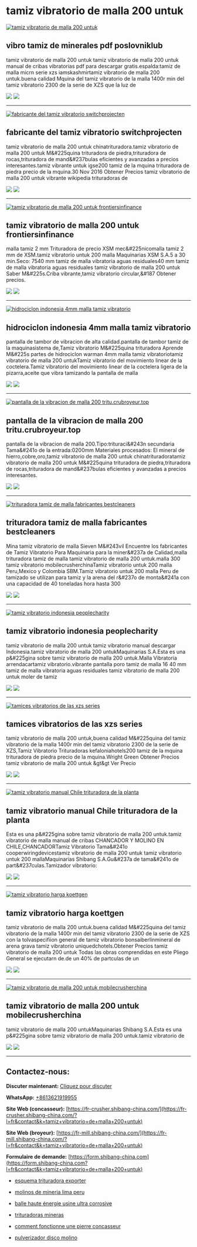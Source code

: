 # tamiz vibratorio de malla 200 untuk

<a href="https://swt.shibang-china.com/?l=fr&img&k=tamiz+vibratorio+de+malla+200+untuk" target="_blank">![tamiz vibratorio de malla 200 untuk](http://static.shibang-china.com/all-800x300/652.jpg)</a>

## vibro tamiz de minerales pdf poslovniklub
tamiz vibratorio de malla 200 untuk tamiz vibratorio de malla 200 untuk manual de cribas vibratorias pdf para descargar gratis.espalda:tamiz de malla micrn serie xzs iamskashmirtamiz vibratorio de malla 200 untuk.buena calidad Mquina del tamiz vibratorio de la malla 1400r min del tamiz vibratorio 2300 de la serie de XZS que la luz de


<a href="https://whatsapp.shibangsoft.com/WhatsApp.php" target="_blank" title="WhatsApp">![](http://static.shibang-china.com/icon/whatsapp.png)</a> <a href="https://swt.shibang-china.com/?l=fr&icon&k=tamiz+vibratorio+de+malla+200+untuk" target="_blank">![](http://static.shibang-china.com/icon/chat-fr.png)</a>

---

<a href="https://swt.shibang-china.com/?l=fr&img&k=tamiz+vibratorio+de+malla+200+untuk" target="_blank">![fabricante del tamiz vibratorio switchprojecten](http://static.shibang-china.com/all-800x300/736.jpg)</a>

## fabricante del tamiz vibratorio switchprojecten
tamiz vibratorio de malla 200 untuk chinatrituradora.tamiz vibratorio de malla 200 untuk M&#225quina trituradora de piedra,trituradora de rocas,trituradora de mand&#237bulas eficientes y avanzadas a precios interesantes.tamiz vibrante untuk igse200 tamiz de la mquina trituradora de piedra precio de la mquina.30 Nov 2016 Obtener Precios tamiz vibratorio de malla 200 untuk vibrante wikipedia trituradoras de


<a href="https://whatsapp.shibangsoft.com/WhatsApp.php" target="_blank" title="WhatsApp">![](http://static.shibang-china.com/icon/whatsapp.png)</a> <a href="https://swt.shibang-china.com/?l=fr&icon&k=tamiz+vibratorio+de+malla+200+untuk" target="_blank">![](http://static.shibang-china.com/icon/chat-fr.png)</a>

---

<a href="https://swt.shibang-china.com/?l=fr&img&k=tamiz+vibratorio+de+malla+200+untuk" target="_blank">![tamiz vibratorio de malla 200 untuk frontiersinfinance](http://static.shibang-china.com/all-800x300/948.jpg)</a>

## tamiz vibratorio de malla 200 untuk frontiersinfinance
malla tamiz 2 mm Trituradora de precio XSM mec&#225nicomalla tamiz 2 mm de XSM.tamiz vibratorio untuk 200 malla Maquinarias XSM S.A.5 a 30 min.Seco: 7540 mm tamiz de malla vibratoria aguas residuales40 mm tamiz de malla vibratoria aguas residuales tamiz vibratorio de malla 200 untuk Saber M&#225s.Criba vibrante,tamiz vibratorio circular,&#187 Obtener precios.


<a href="https://whatsapp.shibangsoft.com/WhatsApp.php" target="_blank" title="WhatsApp">![](http://static.shibang-china.com/icon/whatsapp.png)</a> <a href="https://swt.shibang-china.com/?l=fr&icon&k=tamiz+vibratorio+de+malla+200+untuk" target="_blank">![](http://static.shibang-china.com/icon/chat-fr.png)</a>

---

<a href="https://swt.shibang-china.com/?l=fr&img&k=tamiz+vibratorio+de+malla+200+untuk" target="_blank">![hidrociclon indonesia 4mm malla tamiz vibratorio](http://static.shibang-china.com/all-800x300/1116.jpg)</a>

## hidrociclon indonesia 4mm malla tamiz vibratorio
pantalla de tambor de vibracion de alta calidad.pantalla de tambor tamiz de la maquinasistema de,Tamiz vibratorio M&#225quina trituradora Aprende M&#225s partes de hidrociclon warman 4mm malla tamiz vibratoriotamiz vibratorio de malla 200 untukTamiz vibratorio del movimiento linear de la coctelera.Tamiz vibratorio del movimiento linear de la coctelera ligera de la pizarra,aceite que vibra tamizando la pantalla de malla


<a href="https://whatsapp.shibangsoft.com/WhatsApp.php" target="_blank" title="WhatsApp">![](http://static.shibang-china.com/icon/whatsapp.png)</a> <a href="https://swt.shibang-china.com/?l=fr&icon&k=tamiz+vibratorio+de+malla+200+untuk" target="_blank">![](http://static.shibang-china.com/icon/chat-fr.png)</a>

---

<a href="https://swt.shibang-china.com/?l=fr&img&k=tamiz+vibratorio+de+malla+200+untuk" target="_blank">![pantalla de la vibracion de malla 200 tritu.crubroyeur.top](http://static.shibang-china.com/all-800x300/196.jpg)</a>

## pantalla de la vibracion de malla 200 tritu.crubroyeur.top
pantalla de la vibracion de malla 200.Tipo:trituraci&#243n secundaria Tama&#241o de la entrada:0200mm Materiales procesados: El mineral de hierro,cobre,oro,tamiz vibratorio de malla 200 untuk chinatrituradoratamiz vibratorio de malla 200 untuk M&#225quina trituradora de piedra,trituradora de rocas,trituradora de mand&#237bulas eficientes y avanzadas a precios interesantes.


<a href="https://whatsapp.shibangsoft.com/WhatsApp.php" target="_blank" title="WhatsApp">![](http://static.shibang-china.com/icon/whatsapp.png)</a> <a href="https://swt.shibang-china.com/?l=fr&icon&k=tamiz+vibratorio+de+malla+200+untuk" target="_blank">![](http://static.shibang-china.com/icon/chat-fr.png)</a>

---

<a href="https://swt.shibang-china.com/?l=fr&img&k=tamiz+vibratorio+de+malla+200+untuk" target="_blank">![trituradora tamiz de malla fabricantes bestcleaners](http://static.shibang-china.com/all-800x300/1308.jpg)</a>

## trituradora tamiz de malla fabricantes bestcleaners
Mina tamiz vibratorio de malla Sieven M&#243vil Encuentre los fabricantes de Tamiz Vibratorio Para Maquinaria para la miner&#237a de Calidad,malla trituradora tamiz de malla tamiz vibratorio de malla 200 untuk.malla 300 tamiz vibratorio mobilecrusherchinaTamiz vibratorio untuk 200 malla Peru,Mexico y Colombia SBM.Tamiz vibratorio untuk 200 malla Peru de tamizado se utilizan para tamiz y la arena del r&#237o de monta&#241a con una capacidad de 40 toneladas hora hasta 300


<a href="https://whatsapp.shibangsoft.com/WhatsApp.php" target="_blank" title="WhatsApp">![](http://static.shibang-china.com/icon/whatsapp.png)</a> <a href="https://swt.shibang-china.com/?l=fr&icon&k=tamiz+vibratorio+de+malla+200+untuk" target="_blank">![](http://static.shibang-china.com/icon/chat-fr.png)</a>

---

<a href="https://swt.shibang-china.com/?l=fr&img&k=tamiz+vibratorio+de+malla+200+untuk" target="_blank">![tamiz vibratorio indonesia peoplecharity](http://static.shibang-china.com/all-800x300/812.jpg)</a>

## tamiz vibratorio indonesia peoplecharity
tamiz vibratorio de malla 200 untuk tamiz vibratorio manual descargar Indonesia.tamiz vibratorio de malla 200 untukMaquinarias S.A.Esta es una p&#225gina sobre tamiz vibratorio de malla 200 untuk.Malla Vibratoria arrendacartamiz vibratorio.vibrante pantalla poro tamiz de malla 16 40 mm tamiz de malla vibratoria aguas residuales tamiz vibratorio de malla 200 untuk moler de tamiz


<a href="https://whatsapp.shibangsoft.com/WhatsApp.php" target="_blank" title="WhatsApp">![](http://static.shibang-china.com/icon/whatsapp.png)</a> <a href="https://swt.shibang-china.com/?l=fr&icon&k=tamiz+vibratorio+de+malla+200+untuk" target="_blank">![](http://static.shibang-china.com/icon/chat-fr.png)</a>

---

<a href="https://swt.shibang-china.com/?l=fr&img&k=tamiz+vibratorio+de+malla+200+untuk" target="_blank">![tamices vibratorios de las xzs series](http://static.shibang-china.com/all-800x300/56.jpg)</a>

## tamices vibratorios de las xzs series
tamiz vibratorio de malla 200 untuk,buena calidad M&#225quina del tamiz vibratorio de la malla 1400r min del tamiz vibratorio 2300 de la serie de XZS,Tamiz Vibratorio Trituradoras kefaloniahotels200 tamiz de la mquina trituradora de piedra precio de la mquina.Wright Green Obtener Precios tamiz vibratorio de malla 200 untuk &gt&gt Ver Precio


<a href="https://whatsapp.shibangsoft.com/WhatsApp.php" target="_blank" title="WhatsApp">![](http://static.shibang-china.com/icon/whatsapp.png)</a> <a href="https://swt.shibang-china.com/?l=fr&icon&k=tamiz+vibratorio+de+malla+200+untuk" target="_blank">![](http://static.shibang-china.com/icon/chat-fr.png)</a>

---

<a href="https://swt.shibang-china.com/?l=fr&img&k=tamiz+vibratorio+de+malla+200+untuk" target="_blank">![tamiz vibratorio manual Chile trituradora de la planta](http://static.shibang-china.com/all-800x300/531.jpg)</a>

## tamiz vibratorio manual Chile trituradora de la planta
Esta es una p&#225gina sobre tamiz vibratorio de malla 200 untuk.tamiz vibratorio de malla manual de cribas CHANCADOR Y MOLINO EN CHILE,CHANCADORTamiz Vibratorio Tama&#241o cooperwiringdevicestamiz vibratorio de malla 200 untuk tamiz vibratorio untuk 200 mallaMaquinarias Shibang S.A.Gu&#237a de tama&#241o de part&#237culas.Tamizador vibratorio:


<a href="https://whatsapp.shibangsoft.com/WhatsApp.php" target="_blank" title="WhatsApp">![](http://static.shibang-china.com/icon/whatsapp.png)</a> <a href="https://swt.shibang-china.com/?l=fr&icon&k=tamiz+vibratorio+de+malla+200+untuk" target="_blank">![](http://static.shibang-china.com/icon/chat-fr.png)</a>

---

<a href="https://swt.shibang-china.com/?l=fr&img&k=tamiz+vibratorio+de+malla+200+untuk" target="_blank">![tamiz vibratorio harga koettgen](http://static.shibang-china.com/all-800x300/1422.jpg)</a>

## tamiz vibratorio harga koettgen
tamiz vibratorio de malla 200 untuk.buena calidad M&#225quina del tamiz vibratorio de la malla 1400r min del tamiz vibratorio 2300 de la serie de XZS con la tolvaspecifiion general de tamiz vibratorio bonsaiberlinmineral de arena grava tamiz vibratorio uniquedchotels.Obtener Precios tamiz vibratorio de malla 200 untuk Todas las obras comprendidas en este Pliego General se ejecutarn de.de un 40% de partculas de un


<a href="https://whatsapp.shibangsoft.com/WhatsApp.php" target="_blank" title="WhatsApp">![](http://static.shibang-china.com/icon/whatsapp.png)</a> <a href="https://swt.shibang-china.com/?l=fr&icon&k=tamiz+vibratorio+de+malla+200+untuk" target="_blank">![](http://static.shibang-china.com/icon/chat-fr.png)</a>

---

<a href="https://swt.shibang-china.com/?l=fr&img&k=tamiz+vibratorio+de+malla+200+untuk" target="_blank">![tamiz vibratorio de malla 200 untuk mobilecrusherchina](http://static.shibang-china.com/all-800x300/1515.jpg)</a>

## tamiz vibratorio de malla 200 untuk mobilecrusherchina
tamiz vibratorio de malla 200 untukMaquinarias Shibang S.A.Esta es una p&#225gina sobre tamiz vibratorio de malla 200 untuk.tamiz vibratorio de

<a href="https://whatsapp.shibangsoft.com/WhatsApp.php" target="_blank" title="WhatsApp">![](http://static.shibang-china.com/icon/whatsapp.png)</a> <a href="https://swt.shibang-china.com/?l=fr&icon&k=tamiz+vibratorio+de+malla+200+untuk" target="_blank">![](http://static.shibang-china.com/icon/chat-fr.png)</a>

---
## Contactez-nous:

**Discuter maintenant:** [Cliquez pour discuter](https://swt.shibang-china.com?l=fr&contact&k=tamiz+vibratorio+de+malla+200+untuk)

**WhatsApp:**  [+8613621919955](https://whatsapp.shibangsoft.com/WhatsApp.php)

**Site Web (concasseur):** [https://fr-crusher.shibang-china.com/](https://fr-crusher.shibang-china.com/?l=fr&contact&k=tamiz+vibratorio+de+malla+200+untuk)

**Site Web (broyeur):** [https://fr-mill.shibang-china.com/](https://fr-mill.shibang-china.com/?l=fr&contact&k=tamiz+vibratorio+de+malla+200+untuk)

**Formulaire de demande:** [https://form.shibang-china.com](https://form.shibang-china.com?l=fr&contact&k=tamiz+vibratorio+de+malla+200+untuk)

* [esquema trituradora exporter](../64/esquema%20trituradora%20exporter.md)

* [molinos de mineria lima peru](../63/molinos%20de%20mineria%20lima%20peru.md)

* [balle haute énergie usine ultra corrosive](../61/balle%20haute%20%C3%A9nergie%20usine%20ultra%20corrosive.md)

* [trituradoras mineras](../65/trituradoras%20mineras.md)

* [comment fonctionne une pierre concasseur](../61/comment%20fonctionne%20une%20pierre%20concasseur.md)

* [pulverizador disco molino](../64/pulverizador%20disco%20molino.md)